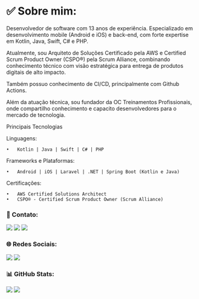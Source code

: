 # ✅ Sobre mim:
Desenvolvedor de software com 13 anos de experiência. Especializado em desenvolvimento mobile (Android e iOS) e back-end, com forte expertise em Kotlin, Java, Swift, C# e PHP.

Atualmente, sou Arquiteto de Soluções Certificado pela AWS e Certified Scrum Product Owner (CSPO®) pela Scrum Alliance, combinando conhecimento técnico com visão estratégica para entrega de produtos digitais de alto impacto.

Também possuo conhecimento de CI/CD, principalmente com Github Actions.

Além da atuação técnica, sou fundador da OC Treinamentos Profissionais, onde compartilho conhecimento e capacito desenvolvedores para o mercado de tecnologia.

Principais Tecnologias

Linguagens:

	•	Kotlin | Java | Swift | C# | PHP

Frameworks e Plataformas:

	•	Android | iOS | Laravel | .NET | Spring Boot (Kotlin e Java)

Certificações:

	•	AWS Certified Solutions Architect
	•	CSPO® - Certified Scrum Product Owner (Scrum Alliance)

### 📧 Contato:

<a href="mailto:kaique@ocanha.com"><img src="https://img.shields.io/badge/Gmail-D14836?style=for-the-badge&logo=gmail&logoColor=white"/><a/>
<a href="https://www.linkedin.com/in/kaiqueocanha/"><img src="https://img.shields.io/badge/LinkedIn-0077B5?style=for-the-badge&logo=linkedin&logoColor=white"/><a/>
<a href="https://wa.me/+5541991965121"><img src="https://img.shields.io/badge/WhatsApp-25D366?style=for-the-badge&logo=whatsapp&logoColor=white"/><a/>

### 🌐 Redes Sociais:
<a href="https://instagram.com/kaiqueocanha"><img src="https://img.shields.io/badge/Instagram-E4405F?style=for-the-badge&logo=instagram&logoColor=white"/><a/>
<a href="https://www.youtube.com/c/kaiqueocanha"><img src="https://img.shields.io/badge/YouTube-FF0000?style=for-the-badge&logo=youtube&logoColor=white"/><a/>

### 📊 GitHub Stats:
![](https://github-readme-streak-stats.herokuapp.com/?user=kaiqueocanha&theme=default&hide_border=false)
![](https://github-readme-stats.vercel.app/api/top-langs/?username=kaiqueocanha&theme=default&hide_border=false&include_all_commits=true&count_private=true)
